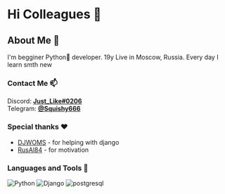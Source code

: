 # Hi Colleagues 👋
## About Me 📌
 I'm begginer Python🐍 developer. 19y Live in Moscow, Russia. Every day I learn smth new 


### Contact Me 📫
Discord: [**Just_Like#0206**](https://www.discord.gg)  
Telegram: [**@Squishy666**](https://telegram.org)

### Special thanks ❤️
- [DJWOMS](https://github.com/DJWOMS) - for helping with django
- [RusAl84](https://github.com/RusAl84) - for motivation
### Languages and Tools 📒
![Python](https://img.shields.io/badge/-Python-&?style=for-the-badge&logo=python)
![Django](https://img.shields.io/badge/-Django-&?style=for-the-badge&logo=django&logoColor=black)
![postgresql](https://img.shields.io/badge/-postgresql-&?style=for-the-badge&logo=postgresql)
